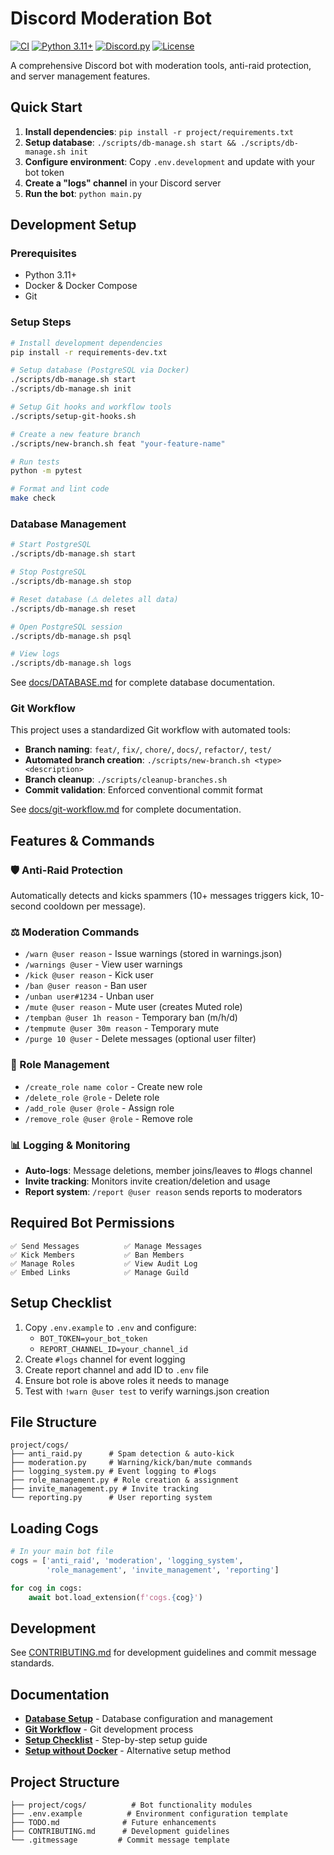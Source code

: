 # Discord Moderation Bot

[![CI](https://github.com/matcharr/bot-discord/workflows/CI/badge.svg)](https://github.com/matcharr/bot-discord/actions)
[![Python 3.11+](https://img.shields.io/badge/python-3.11+-blue.svg)](https://www.python.org/downloads/)
[![Discord.py](https://img.shields.io/badge/discord.py-2.3.1-blue.svg)](https://discordpy.readthedocs.io/)
[![License](https://img.shields.io/badge/license-MIT-green.svg)](LICENSE)

A comprehensive Discord bot with moderation tools, anti-raid protection, and server management features.

## Quick Start

1. **Install dependencies**: `pip install -r project/requirements.txt`
2. **Setup database**: `./scripts/db-manage.sh start && ./scripts/db-manage.sh init`
3. **Configure environment**: Copy `.env.development` and update with your bot token
4. **Create a "logs" channel** in your Discord server
5. **Run the bot**: `python main.py`

## Development Setup

### Prerequisites
- Python 3.11+
- Docker & Docker Compose
- Git

### Setup Steps
```bash
# Install development dependencies
pip install -r requirements-dev.txt

# Setup database (PostgreSQL via Docker)
./scripts/db-manage.sh start
./scripts/db-manage.sh init

# Setup Git hooks and workflow tools
./scripts/setup-git-hooks.sh

# Create a new feature branch
./scripts/new-branch.sh feat "your-feature-name"

# Run tests
python -m pytest

# Format and lint code
make check
```

### Database Management
```bash
# Start PostgreSQL
./scripts/db-manage.sh start

# Stop PostgreSQL  
./scripts/db-manage.sh stop

# Reset database (⚠️ deletes all data)
./scripts/db-manage.sh reset

# Open PostgreSQL session
./scripts/db-manage.sh psql

# View logs
./scripts/db-manage.sh logs
```

See [docs/DATABASE.md](docs/DATABASE.md) for complete database documentation.

### Git Workflow
This project uses a standardized Git workflow with automated tools:

- **Branch naming**: `feat/`, `fix/`, `chore/`, `docs/`, `refactor/`, `test/`
- **Automated branch creation**: `./scripts/new-branch.sh <type> <description>`
- **Branch cleanup**: `./scripts/cleanup-branches.sh`
- **Commit validation**: Enforced conventional commit format

See [docs/git-workflow.md](docs/git-workflow.md) for complete documentation.

## Features & Commands

### 🛡️ Anti-Raid Protection
Automatically detects and kicks spammers (10+ messages triggers kick, 10-second cooldown per message).

### ⚖️ Moderation Commands
- `/warn @user reason` - Issue warnings (stored in warnings.json)
- `/warnings @user` - View user warnings
- `/kick @user reason` - Kick user
- `/ban @user reason` - Ban user  
- `/unban user#1234` - Unban user
- `/mute @user reason` - Mute user (creates Muted role)
- `/tempban @user 1h reason` - Temporary ban (m/h/d)
- `/tempmute @user 30m reason` - Temporary mute
- `/purge 10 @user` - Delete messages (optional user filter)

### 🔧 Role Management
- `/create_role name color` - Create new role
- `/delete_role @role` - Delete role
- `/add_role @user @role` - Assign role
- `/remove_role @user @role` - Remove role

### 📊 Logging & Monitoring
- **Auto-logs**: Message deletions, member joins/leaves to #logs channel
- **Invite tracking**: Monitors invite creation/deletion and usage
- **Report system**: `/report @user reason` sends reports to moderators

## Required Bot Permissions

```
✅ Send Messages          ✅ Manage Messages
✅ Kick Members           ✅ Ban Members  
✅ Manage Roles           ✅ View Audit Log
✅ Embed Links            ✅ Manage Guild
```

## Setup Checklist

1. Copy `.env.example` to `.env` and configure:
   - `BOT_TOKEN=your_bot_token`
   - `REPORT_CHANNEL_ID=your_channel_id`
2. Create `#logs` channel for event logging
3. Create report channel and add ID to `.env` file
4. Ensure bot role is above roles it needs to manage
5. Test with `!warn @user test` to verify warnings.json creation

## File Structure
```
project/cogs/
├── anti_raid.py      # Spam detection & auto-kick
├── moderation.py     # Warning/kick/ban/mute commands  
├── logging_system.py # Event logging to #logs
├── role_management.py # Role creation & assignment
├── invite_management.py # Invite tracking
└── reporting.py      # User reporting system
```

## Loading Cogs
```python
# In your main bot file
cogs = ['anti_raid', 'moderation', 'logging_system', 
        'role_management', 'invite_management', 'reporting']

for cog in cogs:
    await bot.load_extension(f'cogs.{cog}')
```

## Development

See [CONTRIBUTING.md](CONTRIBUTING.md) for development guidelines and commit message standards.

## Documentation

- **[Database Setup](docs/DATABASE.md)** - Database configuration and management
- **[Git Workflow](docs/git-workflow.md)** - Git development process  
- **[Setup Checklist](docs/SETUP_CHECKLIST.md)** - Step-by-step setup guide
- **[Setup without Docker](docs/SETUP_NO_DOCKER.md)** - Alternative setup method

## Project Structure
```
├── project/cogs/          # Bot functionality modules
├── .env.example          # Environment configuration template
├── TODO.md              # Future enhancements
├── CONTRIBUTING.md      # Development guidelines
└── .gitmessage         # Commit message template
```